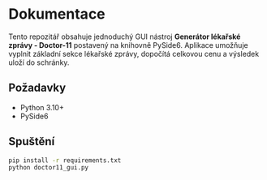 # Dokumentace

Tento repozitář obsahuje jednoduchý GUI nástroj **Generátor lékařské zprávy - Doctor-11** postavený na knihovně PySide6. Aplikace umožňuje vyplnit základní sekce lékařské zprávy, dopočítá celkovou cenu a výsledek uloží do schránky.

## Požadavky
- Python 3.10+
- PySide6

## Spuštění
```bash
pip install -r requirements.txt
python doctor11_gui.py
```
